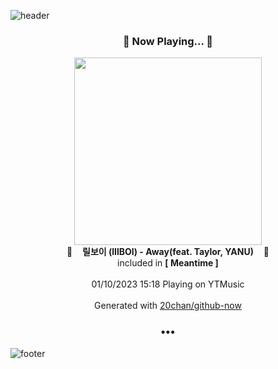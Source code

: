 ![header](https://capsule-render.vercel.app/api?type=wave&height=170&section=header&text=Hi.%20I'm%20SHIFT&fontColor=090707&fontAlignX=45&fontAlignY=65&fontSize=100)

<h3 align="center">🎵 Now Playing... 🎵</h3>
<p align="center">
  <a href="https://music.youtube.com/watch?v=Cq6OejPKA8k">
    <img width="300" src="https://lh3.googleusercontent.com/zFGSEC50XWB2T0DB2hGKyEP1Cgy9pZOOjH3Iw4U0V1Aw1NoNdrk1zsOMHfP5YNubLCK6W_T_2Pgw3acf">
  </a>
  <br>
  🎵&nbsp&nbsp&nbsp <b>릴보이 (lIlBOI) - Away(feat. Taylor, YANU)</b> &nbsp&nbsp&nbsp🎵
  <br>
  included in <b>[ Meantime ]</b>
  
  <br />
  <br />
  01/10/2023 15:18 Playing on YTMusic
  <br />
  <br />
  Generated with <a href="https://github.com/20chan/github-now">20chan/github-now</a>
</p>

<h3 align="center">•••</h3>

![footer](https://capsule-render.vercel.app/api?type=wave&height=150&section=footer)
